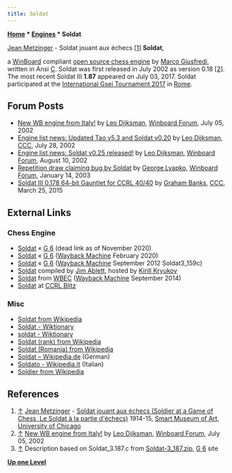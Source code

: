 ```yaml
---
title: Soldat
---
```

**[Home](Home "Home") \* [Engines](Engines "Engines") \* Soldat**



 [](File:Jean_Metzinger_1915_Soldat_jouant_aux_%C3%A9checs.jpg) [Jean Metzinger](Category:Jean_Metzinger "Category:Jean Metzinger") - Soldat jouant aux échecs <a id="cite-note-1" href="#cite-ref-1">[1]</a> 
**Soldat**,  

a [WinBoard](WinBoard "WinBoard") compliant [open source chess engine](Category:Open_Source "Category:Open Source") by [Marco Giusfredi](index.php?title=Marco_Giusfredi&action=edit&redlink=1 "Marco Giusfredi (page does not exist)"), 
written in Ansi [C](C "C"). Soldat was first released in July 2002 as version 0.18 <a id="cite-note-2" href="#cite-ref-2">[2]</a>. The most recent Soldat III **1.87** appeared on July 03, 2017. 
Soldat participated at the [International Gsei Tournament 2017](IGT_2017 "IGT 2017") in [Rome](https://en.wikipedia.org/wiki/Rome).



## Forum Posts


* [New WB engine from Italy!](http://www.open-aurec.com/wbforum/viewtopic.php?f=18&t=38057) by [Leo Dijksman](Leo_Dijksman "Leo Dijksman"), [Winboard Forum](Computer_Chess_Forums "Computer Chess Forums"), July 05, 2002
* [Engine list news: Updated Tao v5.3 and Soldat v0.20](https://www.stmintz.com/ccc/index.php?id=242942) by [Leo Dijksman](Leo_Dijksman "Leo Dijksman"), [CCC](CCC "CCC"), July 28, 2002
* [Engine list news: Soldat v0.25 released!](http://www.open-aurec.com/wbforum/viewtopic.php?f=18&t=38559) by [Leo Dijksman](Leo_Dijksman "Leo Dijksman"), [Winboard Forum](Computer_Chess_Forums "Computer Chess Forums"), August 10, 2002
* [Repetition draw claiming bug by Soldat](http://www.open-aurec.com/wbforum/viewtopic.php?f=18&t=40773) by [George Lyapko](George_Lyapko "George Lyapko"), [Winboard Forum](Computer_Chess_Forums "Computer Chess Forums"), January 14, 2003
* [Soldat III 0.178 64-bit Gauntlet for CCRL 40/40](http://www.talkchess.com/forum/viewtopic.php?t=55780) by [Graham Banks](Graham_Banks "Graham Banks"), [CCC](CCC "CCC"), March 25, 2015


## External Links


### Chess Engine


* [Soldat](http://www.g-sei.org/soldat/) « [G 6](G_6 "G 6") (dead link as of November 2020)
* [Soldat](https://web.archive.org/web/20200225113318/http://www.g-sei.org/soldat/) « [G 6](G_6 "G 6") ([Wayback Machine](https://en.wikipedia.org/wiki/Wayback_Machine) February 2020)
* [Soldat](https://web.archive.org/web/20120911043313/http://www.g-sei.org/soldat/) « [G 6](G_6 "G 6") ([Wayback Machine](https://en.wikipedia.org/wiki/Wayback_Machine) September 2012 Soldat3\_159c)
* [Soldat](http://kirr.homeunix.org/chess/engines/Jim%20Ablett/SOLDAT/) compiled by [Jim Ablett](Jim_Ablett "Jim Ablett"), hosted by [Kirill Kryukov](Kirill_Kryukov "Kirill Kryukov")
* [Soldat](https://web.archive.org/web/20140924005135/http://wbec-ridderkerk.nl:80/html/details1/Soldat.html) from [WBEC](WBEC "WBEC") ([Wayback Machine](https://en.wikipedia.org/wiki/Wayback_Machine) September 2014)
* [Soldat](http://ccrl.chessdom.com/ccrl/404/cgi/compare_engines.cgi?family=Soldat&print=Rating+list&print=Results+table&print=LOS+table&print=Ponder+hit+table&print=Eval+difference+table&print=Comopp+gamenum+table&print=Overlap+table&print=Score+with+common+opponents) at [CCRL Blitz](CCRL "CCRL")


### Misc


* [Soldat from Wikipedia](https://en.wikipedia.org/wiki/Soldat)
* [Soldat - Wiktionary](https://en.wiktionary.org/wiki/Soldat)
* [soldat - Wiktionary](https://en.wiktionary.org/wiki/soldat)
* [Soldat (rank) from Wikipedia](https://en.wikipedia.org/wiki/Soldat_(rank))
* [Soldat (Romania) from Wikipedia](https://en.wikipedia.org/wiki/Soldat_(Romania))
* [Soldat – Wikipedia.de](https://de.wikipedia.org/wiki/Soldat) (German)
* [Soldato - Wikipedia.it](https://it.wikipedia.org/wiki/Soldato) (Italian)
* [Soldier from Wikipedia](https://en.wikipedia.org/wiki/Soldier)


## References


1. <a id="cite-ref-1" href="#cite-note-1">↑</a> [Jean Metzinger](Category:Jean_Metzinger "Category:Jean Metzinger") - [Soldat jouant aux échecs (Soldier at a Game of Chess, Le Soldat à la partie d'échecs)](https://en.wikipedia.org/wiki/Soldier_at_a_Game_of_Chess) 1914-15, [Smart Museum of Art](https://en.wikipedia.org/wiki/Smart_Museum_of_Art), [University of Chicago](https://en.wikipedia.org/wiki/University_of_Chicago)
2. <a id="cite-ref-2" href="#cite-note-2">↑</a> [New WB engine from Italy!](http://www.open-aurec.com/wbforum/viewtopic.php?f=18&t=38057) by [Leo Dijksman](Leo_Dijksman "Leo Dijksman"), [Winboard Forum](Computer_Chess_Forums "Computer Chess Forums"), July 05, 2002
3. <a id="cite-ref-3" href="#cite-note-3">↑</a> Description based on Soldat\_3.187.c from [Soldat-3\_187.zip](http://www.g-sei.org/soldat/), [G 6](G_6 "G 6") site

**[Up one Level](Engines "Engines")**







 
